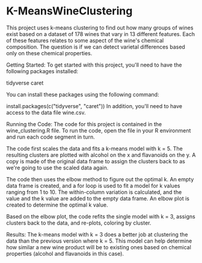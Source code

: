 # K-MeansWineClustering

This project uses k-means clustering to find out how many groups of wines exist based on a dataset of 178 wines that vary in 13 different features. Each of these features relates to some aspect of the wine's chemical composition. The question is if we can detect varietal differences based only on these chemical properties.

Getting Started:
To get started with this project, you'll need to have the following packages installed:

tidyverse
caret

You can install these packages using the following command:

install.packages(c("tidyverse", "caret"))
In addition, you'll need to have access to the data file wine.csv.

Running the Code:
The code for this project is contained in the wine_clustering.R file. To run the code, open the file in your R environment and run each code segment in turn.

The code first scales the data and fits a k-means model with k = 5. The resulting clusters are plotted with alcohol on the x and flavanoids on the y. A copy is made of the original data frame to assign the clusters back to as we're going to use the scaled data again.

The code then uses the elbow method to figure out the optimal k. An empty data frame is created, and a for loop is used to fit a model for k values ranging from 1 to 10. The within-column variation is calculated, and the value and the k value are added to the empty data frame. An elbow plot is created to determine the optimal k value.

Based on the elbow plot, the code refits the single model with k = 3, assigns clusters back to the data, and re-plots, coloring by cluster.

Results:
The k-means model with k = 3 does a better job at clustering the data than the previous version where k = 5. This model can help determine how similar a new wine product will be to existing ones based on chemical properties (alcohol and flavanoids in this case).
